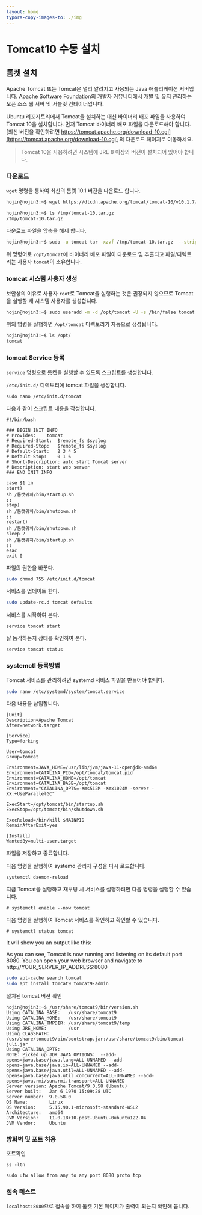 ```yaml
---
layout: home
typora-copy-images-to: ./img
---
```


# Tomcat10 수동 설치

## 톰켓 설치
Apache Tomcat 또는 Tomcat은 널리 알려지고 사용되는 Java 애플리케이션 서버입니다. Apache Software Foundation의 개발자 커뮤니티에서 개발 및 유지 관리하는 오픈 소스 웹 서버 및 서블릿 컨테이너입니다. 

Ubuntu 리포지토리에서 Tomcat을 설치하는 대신 바이너리 배포 파일을 사용하여 Tomcat 10을 설치합니다. 먼저 Tomcat 바이너리 배포 파일을 다운로드해야 합니다. [최신 버전을 확인하려면 https://tomcat.apache.org/download-10.cgi](https://tomcat.apache.org/download-10.cgi) 의 다운로드 페이지로 이동하세요.
> Tomcat 10을 사용하려면 시스템에 JRE 8 이상의 버전이 설치되어 있어야 합니다. 


### 다운로드
`wget` 명령을 통하여 최신의 톰켓 10.1 버젼을 다운로드 합니다.

```bash
hojin@hojin3:~$ wget https://dlcdn.apache.org/tomcat/tomcat-10/v10.1.7/bin/apache-tomcat-10.1.7.tar.gz -O /tmp/tomcat-10.tar.gz

hojin@hojin3:~$ ls /tmp/tomcat-10.tar.gz
/tmp/tomcat-10.tar.gz
```

다운로드 파일을 압축을 해제 합니다.

```bash
hojin@hojin3:~$ sudo -u tomcat tar -xzvf /tmp/tomcat-10.tar.gz  --strip-components=1 -C /opt/tomcat
```

위 명령어로 `/opt/tomcat`에 바이너리 배포 파일이 다운로드 및 추출되고 파일/디렉토리는 사용자 `tomcat`이 소유합니다.


### tomcat 시스템 사용자 생성

보안상의 이유로 사용자 `root`로 Tomcat을 실행하는 것은 권장되지 않으므로 Tomcat을 실행할 새 시스템 사용자를 생성합니다.


```bash
hojin@hojin3:~$ sudo useradd -m -d /opt/tomcat -U -s /bin/false tomcat
```

위의 명령을 실행하면 `/opt/tomcat` 디렉토리가 자동으로 생성됩니다.


```bash
hojin@hojin3:~$ ls /opt/
tomcat
```


### tomcat Service 등록
`service` 명령으로 톰켓을 실행할 수 있도록 스크립트를 생성합니다. 

`/etc/init.d/` 디렉토리에 tomcat 파일을 생성합니다.
```
sudo nano /etc/init.d/tomcat
```

다음과 같이 스크립트 내용을 작성합니다.

```
#!/bin/bash

### BEGIN INIT INFO
# Provides:    tomcat
# Required-Start:  $remote_fs $syslog
# Required-Stop:   $remote_fs $syslog
# Default-Start:   2 3 4 5
# Default-Stop:    0 1 6
# Short-Description: auto start Tomcat server
# Description: start web server
### END INIT INFO

case $1 in
start)
sh /톰캣위치/bin/startup.sh
;;
stop)
sh /톰캣위치/bin/shutdown.sh
;;
restart)
sh /톰캣위치/bin/shutdown.sh
sleep 2
sh /톰캣위치/bin/startup.sh
;;
esac
exit 0
```

파일의 권한을 바꾼다.

```bash
sudo chmod 755 /etc/init.d/tomcat
```
 

서비스를 업데이트 한다.
```bash
sudo update-rc.d tomcat defaults
```
 

서비스를 시작하여 본다.
```
service tomcat start
```
 

잘 동작하는지 상태를 확인하여 본다.
```
service tomcat status
```


### systemctl 등록방법
Tomcat 서비스를 관리하려면 systemd 서비스 파일을 만들어야 합니다.

```bash
sudo nano /etc/systemd/system/tomcat.service
```



다음 내용을 삽입합니다.

```
[Unit]
Description=Apache Tomcat
After=network.target

[Service]
Type=forking

User=tomcat
Group=tomcat

Environment=JAVA_HOME=/usr/lib/jvm/java-11-openjdk-amd64
Environment=CATALINA_PID=/opt/tomcat/tomcat.pid
Environment=CATALINA_HOME=/opt/tomcat
Environment=CATALINA_BASE=/opt/tomcat
Environment="CATALINA_OPTS=-Xms512M -Xmx1024M -server -XX:+UseParallelGC"

ExecStart=/opt/tomcat/bin/startup.sh
ExecStop=/opt/tomcat/bin/shutdown.sh

ExecReload=/bin/kill $MAINPID
RemainAfterExit=yes

[Install]
WantedBy=multi-user.target
```



파일을 저장하고 종료합니다.

다음 명령을 실행하여 systemd 관리자 구성을 다시 로드합니다.



```
systemctl daemon-reload
```

지금 Tomcat을 실행하고 재부팅 시 서비스를 실행하려면 다음 명령을 실행할 수 있습니다.



```
# systemctl enable --now tomcat
```

다음 명령을 실행하여 Tomcat 서비스를 확인하고 확인할 수 있습니다.



```
# systemctl status tomcat
```

It will show you an output like this:

As you can see, Tomcat is now running and listening on its default port 8080. You can open your web browser and navigate to http://YOUR_SERVER_IP_ADDRESS:8080







```bash
sudo apt-cache search tomcat
sudo apt install tomcat9 tomcat9-admin
```

설치된 tomcat 버젼 확인
```
hojin@hojin3:~$ /usr/share/tomcat9/bin/version.sh
Using CATALINA_BASE:   /usr/share/tomcat9
Using CATALINA_HOME:   /usr/share/tomcat9
Using CATALINA_TMPDIR: /usr/share/tomcat9/temp
Using JRE_HOME:        /usr
Using CLASSPATH:       /usr/share/tomcat9/bin/bootstrap.jar:/usr/share/tomcat9/bin/tomcat-juli.jar
Using CATALINA_OPTS:
NOTE: Picked up JDK_JAVA_OPTIONS:  --add-opens=java.base/java.lang=ALL-UNNAMED --add-opens=java.base/java.io=ALL-UNNAMED --add-opens=java.base/java.util=ALL-UNNAMED --add-opens=java.base/java.util.concurrent=ALL-UNNAMED --add-opens=java.rmi/sun.rmi.transport=ALL-UNNAMED
Server version: Apache Tomcat/9.0.58 (Ubuntu)
Server built:   Jan 6 1970 15:09:28 UTC
Server number:  9.0.58.0
OS Name:        Linux
OS Version:     5.15.90.1-microsoft-standard-WSL2
Architecture:   amd64
JVM Version:    11.0.18+10-post-Ubuntu-0ubuntu122.04
JVM Vendor:     Ubuntu
```

### 방화벽 및 포트 허용

포트확인
```
ss -ltn
```

```
sudo ufw allow from any to any port 8080 proto tcp
```

### 접속 테스트

`localhost:8080`으로 접속을 하여 톰켓 기본 페이지가 출력이 되는지 확인해 봅니다.


